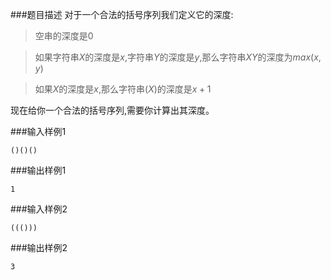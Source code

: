 ###题目描述
对于一个合法的括号序列我们定义它的深度:

> 空串的深度是$0$

> 如果字符串$X$的深度是$x$,字符串$Y$的深度是$y$,那么字符串$XY$的深度为$max(x,y)$

> 如果$X$的深度是$x$,那么字符串$(X)$的深度是$x+1$

现在给你一个合法的括号序列,需要你计算出其深度。

###输入样例1
```
()()()
```
###输出样例1
```
1
```
###输入样例2
```
((()))
```
###输出样例2
```
3
```
